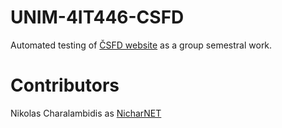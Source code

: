 # UNIM-4IT446-CSFD

Automated testing of [ČSFD website](https://www.csfd.cz/) as a group semestral work.

# Contributors

Nikolas Charalambidis as [NicharNET](https://github.com/NicharNET)
